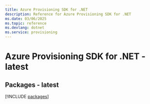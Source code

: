 ```yaml
---
title: Azure Provisioning SDK for .NET
description: Reference for Azure Provisioning SDK for .NET
ms.date: 03/06/2025
ms.topic: reference
ms.devlang: dotnet
ms.service: provisioning
---
```

# Azure Provisioning SDK for .NET - latest
## Packages - latest
[!INCLUDE [packages](provisioning-index.md)]